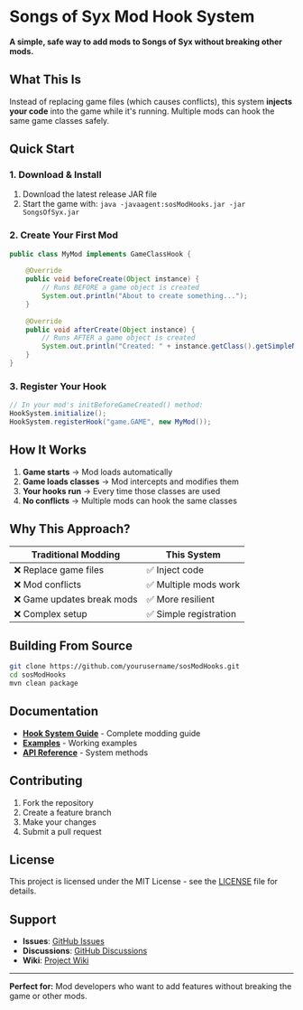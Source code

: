 # Songs of Syx Mod Hook System

**A simple, safe way to add mods to Songs of Syx without breaking other mods.**

## What This Is

Instead of replacing game files (which causes conflicts), this system **injects your code** into the game while it's running. Multiple mods can hook the same game classes safely.

## Quick Start

### 1. Download & Install

1. Download the latest release JAR file
2. Start the game with: `java -javaagent:sosModHooks.jar -jar SongsOfSyx.jar`

### 2. Create Your First Mod

```java
public class MyMod implements GameClassHook {
    
    @Override
    public void beforeCreate(Object instance) {
        // Runs BEFORE a game object is created
        System.out.println("About to create something...");
    }
    
    @Override
    public void afterCreate(Object instance) {
        // Runs AFTER a game object is created
        System.out.println("Created: " + instance.getClass().getSimpleName());
    }
}
```

### 3. Register Your Hook

```java
// In your mod's initBeforeGameCreated() method:
HookSystem.initialize();
HookSystem.registerHook("game.GAME", new MyMod());
```

## How It Works

1. **Game starts** → Mod loads automatically
2. **Game loads classes** → Mod intercepts and modifies them  
3. **Your hooks run** → Every time those classes are used
4. **No conflicts** → Multiple mods can hook the same classes

## Why This Approach?

| Traditional Modding | This System |
|---------------------|-------------|
| ❌ Replace game files | ✅ Inject code |
| ❌ Mod conflicts | ✅ Multiple mods work |
| ❌ Game updates break mods | ✅ More resilient |
| ❌ Complex setup | ✅ Simple registration |

## Building From Source

```bash
git clone https://github.com/yourusername/sosModHooks.git
cd sosModHooks
mvn clean package
```

## Documentation

- **[Hook System Guide](doc/HOOK_SYSTEM_README.md)** - Complete modding guide
- **[Examples](src/main/java/sosModHooks/hooks/ExampleHook.java)** - Working examples
- **[API Reference](src/main/java/sosModHooks/HookSystem.java)** - System methods

## Contributing

1. Fork the repository
2. Create a feature branch
3. Make your changes
4. Submit a pull request

## License

This project is licensed under the MIT License - see the [LICENSE](LICENSE) file for details.

## Support

- **Issues**: [GitHub Issues](https://github.com/yourusername/sosModHooks/issues)
- **Discussions**: [GitHub Discussions](https://github.com/yourusername/sosModHooks/discussions)
- **Wiki**: [Project Wiki](https://github.com/yourusername/sosModHooks/wiki)

---

**Perfect for:** Mod developers who want to add features without breaking the game or other mods.
